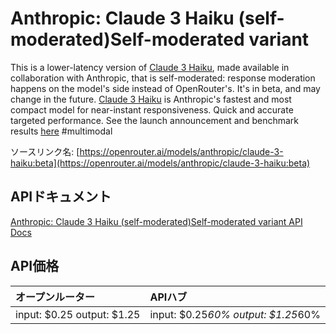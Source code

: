 # Anthropic: Claude 3 Haiku (self-moderated)Self-moderated variant

This is a lower-latency version of [Claude 3 Haiku](/models/anthropic/claude-3-haiku), made available in collaboration with Anthropic, that is self-moderated: response moderation happens on the model's side instead of OpenRouter's. It's in beta, and may change in the future.
[Claude 3 Haiku](/models/anthropic/claude-3-haiku) is Anthropic's fastest and most compact model for
near-instant responsiveness. Quick and accurate targeted performance.
See the launch announcement and benchmark results [here](https://www.anthropic.com/news/claude-3-haiku)
#multimodal

ソースリンク名: [https://openrouter.ai/models/anthropic/claude-3-haiku:beta](https://openrouter.ai/models/anthropic/claude-3-haiku:beta)

## APIドキュメント

[Anthropic: Claude 3 Haiku (self-moderated)Self-moderated variant API Docs](../apis/ja/Anthropic:_Claude_3_Haiku_(self-moderated)Self-moderated_variant.md)

## API価格

| オープンルーター | APIハブ |
|:---|:---|
| input: $0.25 output: $1.25 | input: $0.25*60% output: $1.25*60% |

